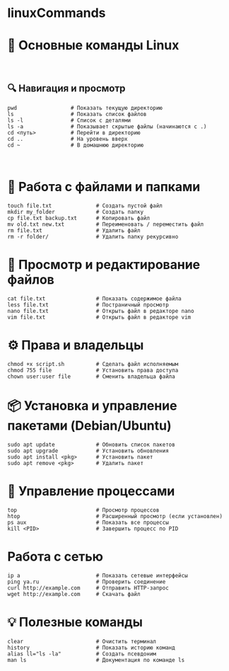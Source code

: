 # linuxCommands

# 📁 Основные команды Linux
<br>

## 🔍 Навигация и просмотр

```
pwd                 # Показать текущую директорию
ls                  # Показать список файлов
ls -l               # Список с деталями
ls -a               # Показывает скрытые файлы (начинаются с .)
cd <путь>           # Перейти в директорию
cd ..               # На уровень вверх
cd ~                # В домашнюю директорию
```
<br>

# 📁 Работа с файлами и папками

```
touch file.txt              # Создать пустой файл
mkdir my_folder             # Создать папку
cp file.txt backup.txt      # Копировать файл
mv old.txt new.txt          # Переименовать / переместить файл
rm file.txt                 # Удалить файл
rm -r folder/               # Удалить папку рекурсивно
```

# 📝 Просмотр и редактирование файлов

```
cat file.txt                # Показать содержимое файла
less file.txt               # Постраничный просмотр
nano file.txt               # Открыть файл в редакторе nano
vim file.txt                # Открыть файл в редакторе vim
```


# ⚙️ Права и владельцы

```
chmod +x script.sh          # Сделать файл исполняемым
chmod 755 file              # Установить права доступа
chown user:user file        # Сменить владельца файла
```

# 📦 Установка и управление пакетами (Debian/Ubuntu)

```
sudo apt update             # Обновить список пакетов
sudo apt upgrade            # Установить обновления
sudo apt install <pkg>      # Установить пакет
sudo apt remove <pkg>       # Удалить пакет
```
# 🧠 Управление процессами

```
top                         # Просмотр процессов
htop                        # Расширенный просмотр (если установлен)
ps aux                      # Показать все процессы
kill <PID>                  # Завершить процесс по PID
```

# Работа с сетью
```
ip a                        # Показать сетевые интерфейсы
ping ya.ru                  # Проверить соединение
curl http://example.com     # Отправить HTTP-запрос
wget http://example.com     # Скачать файл
```

# 💡 Полезные команды

```
clear                       # Очистить терминал
history                     # Показать историю команд
alias ll="ls -la"           # Создать псевдоним
man ls                      # Документация по команде ls
```
